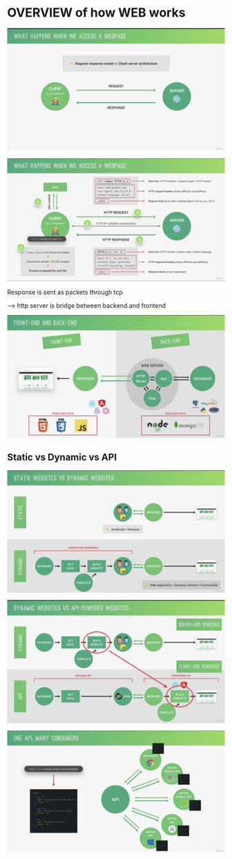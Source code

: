 # **OVERVIEW of how WEB works**

![](images/Screenshot%202022-11-24%20at%2012.08.37%20PM.png)

![](images/Screenshot%202022-11-24%20at%202.34.27%20PM.png)

Response is sent as packets through tcp


--> http server is bridge between backend and frontend

![](images/Screenshot%202022-11-24%20at%202.44.11%20PM.png)


## **Static vs Dynamic vs API**

![](images/Screenshot%202022-11-24%20at%203.07.48%20PM.png)

![](images/Screenshot%202022-11-24%20at%203.10.40%20PM.png)

![](images/Screenshot%202022-11-24%20at%203.12.40%20PM.png)



